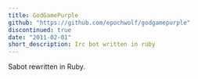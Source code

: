 ```yaml
---
title: GodGamePurple
github: "https://github.com/epochwolf/godgamepurple"
discontinued: true
date: "2011-02-01"
short_description: Irc bot written in ruby
---
```


Sabot rewritten in Ruby. 